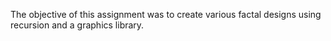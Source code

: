 The objective of this assignment was to create various factal designs using recursion and a graphics library. 
